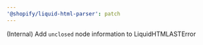 ```yaml
---
'@shopify/liquid-html-parser': patch
---
```


(Internal) Add `unclosed` node information to LiquidHTMLASTError
